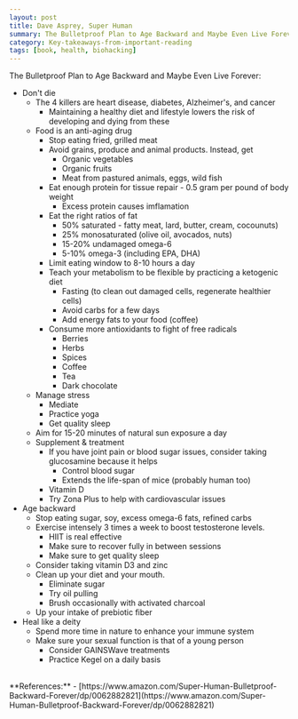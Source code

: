 ```yaml
---
layout: post
title: Dave Asprey, Super Human
summary: The Bulletproof Plan to Age Backward and Maybe Even Live Forever
category: Key-takeaways-from-important-reading
tags: [book, health, biohacking]
---
```


The Bulletproof Plan to Age Backward and Maybe Even Live Forever:
- Don't die
  - The 4 killers are heart disease, diabetes, Alzheimer's, and cancer 
    - Maintaining a healthy diet and lifestyle lowers the risk of developing and dying from these
  - Food is an anti-aging drug
    - Stop eating fried, grilled meat
    - Avoid grains, produce and animal products. Instead, get
      - Organic vegetables
      - Organic fruits
      - Meat from pastured animals, eggs, wild fish
    - Eat enough protein for tissue repair - 0.5 gram per pound of body weight
      - Excess protein causes imflamation
    - Eat the right ratios of fat
      - 50% saturated - fatty meat, lard, butter, cream, cocounuts)
      - 25% monosaturated (olive oil, avocados, nuts)
      - 15-20% undamaged omega-6
      - 5-10% omega-3 (including EPA, DHA)
    - Limit eating window to 8-10 hours a day
    - Teach your metabolism to be flexible by practicing a ketogenic diet
      - Fasting (to clean out damaged cells, regenerate healthier cells)
      - Avoid carbs for a few days
      - Add energy fats to your food (coffee)
    - Consume more antioxidants to fight of free radicals
      - Berries
      - Herbs
      - Spices
      - Coffee
      - Tea
      - Dark chocolate
  - Manage stress
    - Mediate
    - Practice yoga
    - Get quality sleep
  - Aim for 15-20 minutes of natural sun exposure a day
  - Supplement & treatment
    - If you have joint pain or blood sugar issues, consider taking glucosamine because it helps
      - Control blood sugar
      - Extends the life-span of mice (probably human too)
    - Vitamin D
    - Try Zona Plus to help with cardiovascular issues
- Age backward
  - Stop eating sugar, soy, excess omega-6 fats, refined carbs
  - Exercise intensely 3 times a week to boost testosterone levels.
    - HIIT is real effective
    - Make sure to recover fully in between sessions
    - Make sure to get quality sleep
  - Consider taking vitamin D3 and zinc
  - Clean up your diet and your mouth.
    - Eliminate sugar
    - Try oil pulling
    - Brush occasionally with activated charcoal
  - Up your intake of prebiotic fiber
- Heal like a deity
  - Spend more time in nature to enhance your immune system
  - Make sure your sexual function is that of a young person
    - Consider GAINSWave treatments
    - Practice Kegel on a daily basis

<br>
**References:**
- [https://www.amazon.com/Super-Human-Bulletproof-Backward-Forever/dp/0062882821](https://www.amazon.com/Super-Human-Bulletproof-Backward-Forever/dp/0062882821)
